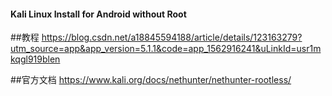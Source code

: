 #### Kali Linux Install for Android without Root

##教程
https://blog.csdn.net/a18845594188/article/details/123163279?utm_source=app&app_version=5.1.1&code=app_1562916241&uLinkId=usr1mkqgl919blen
 
##官方文档
https://www.kali.org/docs/nethunter/nethunter-rootless/


